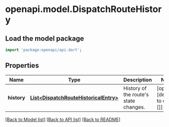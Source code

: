 # openapi.model.DispatchRouteHistory

## Load the model package
```dart
import 'package:openapi/api.dart';
```

## Properties
Name | Type | Description | Notes
------------ | ------------- | ------------- | -------------
**history** | [**List&lt;DispatchRouteHistoricalEntry&gt;**](DispatchRouteHistoricalEntry.md) | History of the route&#39;s state changes. | [optional] [default to const []]

[[Back to Model list]](../README.md#documentation-for-models) [[Back to API list]](../README.md#documentation-for-api-endpoints) [[Back to README]](../README.md)


